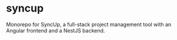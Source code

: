 # syncup
Monorepo for SyncUp, a full-stack project management tool with an Angular frontend and a NestJS backend.
